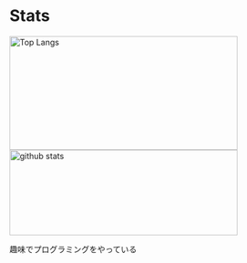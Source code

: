 # Stats
<p align="left"> 
  <img alt="Top Langs" height="200px" width="400px" src="https://github-readme-stats.vercel.app/api/top-langs/?username=Koala-Mana&layout=compact&show_icons=true&theme=onedark" />
  <img alt="github stats" height="150px" width="400px" src="https://github-readme-stats.vercel.app/api?username=Koala-Mana&theme=onedark&show_icons=ture" />
</p>
 趣味でプログラミングをやっている
